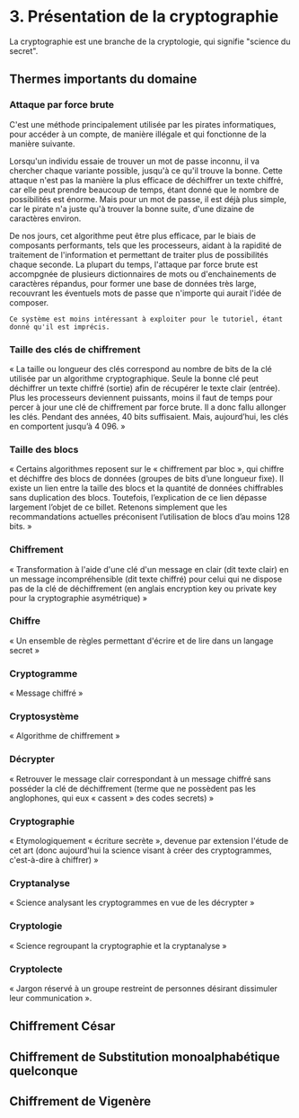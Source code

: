 # 3. Présentation de la cryptographie

La cryptographie est une branche de la cryptologie, qui signifie "science du secret".

## Thermes importants du domaine

### Attaque par force brute

C'est une méthode principalement utilisée par les pirates informatiques, pour accéder à un compte, de manière illégale et qui fonctionne de la manière suivante.

Lorsqu'un individu essaie de trouver un mot de passe inconnu, il va chercher chaque variante possible, jusqu'à ce qu'il trouve la bonne. Cette attaque n'est pas la manière la plus efficace de déchiffrer un texte chiffré, car elle peut prendre beaucoup de temps, étant donné que le nombre de possibilités est énorme. Mais pour un mot de passe, il est déjà plus simple, car le pirate n'a juste qu'à trouver la bonne suite, d'une dizaine de caractères environ.

De nos jours, cet algorithme peut être plus efficace, par le biais de composants performants, tels que les processeurs, aidant à la rapidité de traitement de l'information et permettant de traiter plus de possibilités chaque seconde. La plupart du temps, l'attaque par force brute est accompgnée de plusieurs dictionnaires de mots ou d'enchainements de caractères répandus, pour former une base de données très large, recouvrant les éventuels mots de passe que n'importe qui aurait l'idée de composer.

```{Alert}
Ce système est moins intéressant à exploiter pour le tutoriel, étant donné qu'il est imprécis.
```

### Taille des clés de chiffrement

« La taille ou longueur des clés correspond au nombre de bits de la clé utilisée par un algorithme cryptographique. Seule la bonne clé peut déchiffrer un texte chiffré (sortie) afin de récupérer le texte clair (entrée). Plus les processeurs deviennent puissants, moins il faut de temps pour percer à jour une clé de chiffrement par force brute. Il a donc fallu allonger les clés. Pendant des années, 40 bits suffisaient. Mais, aujourd’hui, les clés en comportent jusqu’à 4 096. »

### Taille des blocs

« Certains algorithmes reposent sur le « chiffrement par bloc », qui chiffre et déchiffre des blocs de données (groupes de bits d’une longueur fixe). Il existe un lien entre la taille des blocs et la quantité de données chiffrables sans duplication des blocs. Toutefois, l’explication de ce lien dépasse largement l’objet de ce billet. Retenons simplement que les recommandations actuelles préconisent l’utilisation de blocs d’au moins 128 bits. »

### Chiffrement

« Transformation à l'aide d'une clé d'un message en clair (dit texte clair) en un message incompréhensible (dit texte chiffré) pour celui qui ne dispose pas de la clé de déchiffrement (en anglais encryption key ou private key pour la cryptographie asymétrique) »

### Chiffre

« Un ensemble de règles permettant d'écrire et de lire dans un langage secret »

### Cryptogramme

« Message chiffré »

### Cryptosystème

« Algorithme de chiffrement »

### Décrypter

« Retrouver le message clair correspondant à un message chiffré sans posséder la clé de déchiffrement (terme que ne possèdent pas les anglophones, qui eux « cassent » des codes secrets) »

### Cryptographie

« Etymologiquement « écriture secrète », devenue par extension l'étude de cet art (donc aujourd'hui la science visant à créer des cryptogrammes, c'est-à-dire à chiffrer) »

### Cryptanalyse

« Science analysant les cryptogrammes en vue de les décrypter »

### Cryptologie

« Science regroupant la cryptographie et la cryptanalyse »

### Cryptolecte

« Jargon réservé à un groupe restreint de personnes désirant dissimuler leur communication ».


## Chiffrement César

## Chiffrement de Substitution monoalphabétique quelconque

## Chiffrement de Vigenère
